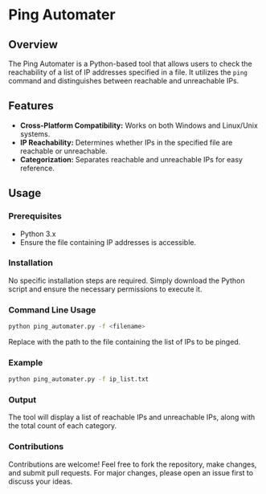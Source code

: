 # Ping Automater

## Overview
The Ping Automater is a Python-based tool that allows users to check the reachability of a list of IP addresses specified in a file. It utilizes the `ping` command and distinguishes between reachable and unreachable IPs.

## Features
- **Cross-Platform Compatibility:** Works on both Windows and Linux/Unix systems.
- **IP Reachability:** Determines whether IPs in the specified file are reachable or unreachable.
- **Categorization:** Separates reachable and unreachable IPs for easy reference.

## Usage
### Prerequisites
- Python 3.x
- Ensure the file containing IP addresses is accessible.

### Installation
No specific installation steps are required. Simply download the Python script and ensure the necessary permissions to execute it.

### Command Line Usage
```bash
python ping_automater.py -f <filename>
```
Replace <filename> with the path to the file containing the list of IPs to be pinged.

### Example
```bash
python ping_automater.py -f ip_list.txt
```

### Output
The tool will display a list of reachable IPs and unreachable IPs, along with the total count of each category.

### Contributions
Contributions are welcome! Feel free to fork the repository, make changes, and submit pull requests. For major changes, please open an issue first to discuss your ideas.
